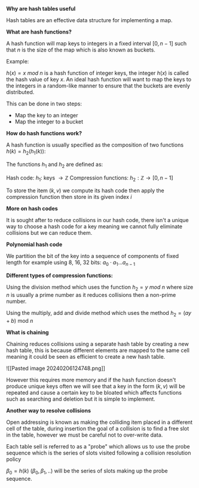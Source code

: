 
**Why are hash tables useful**

Hash tables are an effective data structure for implementing a map.

**What are hash functions?**

A hash function will map keys to integers in a fixed interval $[0, n -1]$  such that $n$ is the size of the map which is also known as buckets.

Example:

$h(x) = x$ $mod$ $n$ is a hash function of integer keys, the integer $h(x)$ is called the hash value of key $x$. An ideal hash function will want to map the keys to the integers in a random-like manner to ensure that the buckets are evenly distributed.

This can be done in two steps:

- Map the key to an integer
- Map the integer to a bucket

**How do hash functions work?**

A hash function is usually specified as the composition of two functions $h(k) = h_{2}(h_{1}(k))$:

The functions $h_{1}$ and $h_{2}$ are defined as:

Hash code: $h_{1}:$ keys $\rightarrow \mathbb{Z}$ 
Compression functions: $h_{2}: \mathbb{Z} \rightarrow [0, n-1]$ 

To store the item $(k,v)$ we compute its hash code then apply the compression function then store in its given index $i$ 

**More on hash codes**

It is sought after to reduce collisions in our hash code, there isn't a unique way to choose a hash code for a key meaning we cannot fully eliminate collisions but we can reduce them. 

**Polynomial hash code**

We partition the bit of the key into a sequence of components of fixed length for example using 8, 16, 32 bits: $a_{0} \cdot a_{1} ... a_{n-1}$  

**Different types of compression functions:**

Using the division method which uses the function $h_{2} = y$ $mod$ $n$ where size $n$ is usually a prime number as it reduces collisions then a non-prime number.

Using the multiply, add and divide method which uses the method $h_{2} = (ay + b)$ mod $n$ 

**What is chaining**

Chaining reduces collisions using a separate hash table by creating a new hash table, this is because different elements are mapped to the same cell meaning it could be seen as efficient to create a new hash table. 

![[Pasted image 20240206124748.png]]

However this requires more memory and if the hash function doesn't produce unique keys often we will see that a key in the form $(k,v)$ will be repeated and cause a certain key to be bloated which affects functions such as searching and deletion but it is simple to implement.

**Another way to resolve collisions**

Open addressing is known as making the colliding item placed in a different cell of the table, during insertion the goal of a collision is to find a free slot in the table, however we must be careful not to over-write data. 

Each table sell is referred to as a "probe" which allows us to use the probe sequence which is the series of slots visited following a collision resolution policy

$\beta_{0} = h(k)$ 
$(\beta_{0}, \beta_{1}, ..)$ will be the series of slots making up the probe sequence.



